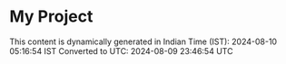 # My Project

This content is dynamically generated in Indian Time (IST): 2024-08-10 05:16:54 IST
Converted to UTC: 2024-08-09 23:46:54 UTC

